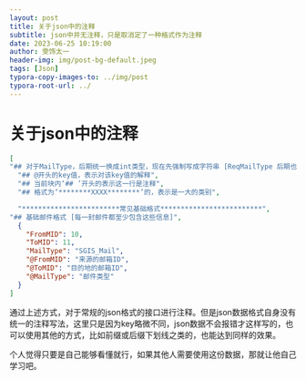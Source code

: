 ```yaml
---
layout: post
title: 关于json中的注释
subtitle: json中并无注释，只是取消定了一种格式作为注释
date: 2023-06-25 10:19:00
author: 雯饰太一
header-img: img/post-bg-default.jpeg
tags: [Json]
typora-copy-images-to: ../img/post
typora-root-url: ../
---
```


# 关于json中的注释

```json
[
"## 对于MailType，后期统一换成int类型，现在先强制写成字符串 [ReqMailType 后期也需要调整为in值]",
  "## @开头的key值，表示对该key值的解释",
  "## 当前块内‘## ’开头的表示这一行是注释",
  "## 格式为‘********XXXX********’的，表示是一大的类别",

  "************************常见基础格式*************************",
"## 基础邮件格式 [每一封邮件都至少包含这些信息]",
  {
    "FromMID": 10,
    "ToMID": 11,
    "MailType": "SGIS_Mail",
    "@FromMID": "来源的邮箱ID",
    "@ToMID": "目的地的邮箱ID",
    "@MailType": "邮件类型"
  }
]
```

通过上述方式，对于常规的json格式的接口进行注释。但是json数据格式自身没有统一的注释写法，这里只是因为key略微不同，json数据不会报错才这样写的，也可以使用其他的方式，比如前缀或后缀下划线之类的，也能达到同样的效果。

个人觉得只要是自己能够看懂就行，如果其他人需要使用这份数据，那就让他自己学习吧。